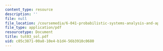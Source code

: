 ```yaml
---
content_type: resource
description: ''
file: null
file_location: /coursemedia/6-041-probabilistic-systems-analysis-and-applied-probability-spring-2006/c05c387100a810e4b1d456b3910c0680_tut03_sol.pdf
file_type: application/pdf
resourcetype: Document
title: tut03_sol.pdf
uid: c05c3871-00a8-10e4-b1d4-56b3910c0680
---
```

